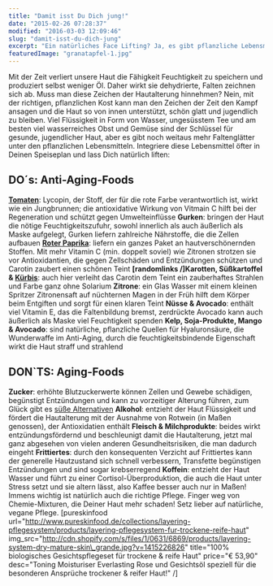 ```yaml
---
title: "Damit isst Du Dich jung!"
date: "2015-02-26 07:28:37"
modified: "2016-03-03 12:09:46"
slug: "damit-isst-du-dich-jung"
excerpt: "Ein natürliches Face Lifting? Ja, es gibt pflanzliche Lebensmittel, die wie ein Jungbrunnen wirken! Hier erfährst Du, was öfter auf Deinem Speiseplan stehen sollte und was nicht, damit Deine Haut jugendlich glatt wird bzw. bleibt."
featuredImage: "granatapfel-1.jpg"
---
```


Mit der Zeit verliert unsere Haut die Fähigkeit Feuchtigkeit zu speichern und produziert selbst weniger Öl. Daher wirkt sie dehydrierte, Falten zeichnen sich ab. Muss man diese Zeichen der Hautalterung hinnehmen? Nein, mit der richtigen, pflanzlichen Kost kann man den Zeichen der Zeit den Kampf ansagen und die Haut so von innen unterstützt, schön glatt und jugendlich zu bleiben. Viel Flüssigkeit in Form von Wasser, ungesüsstem Tee und am besten viel wasserreiches Obst und Gemüse sind der Schlüssel für gesunde, jugendlicher Haut, aber es gibt noch weitaus mehr Faltenglätter unter den pflanzlichen Lebensmitteln. Integriere diese Lebensmittel öfter in Deinen Speiseplan und lass Dich natürlich liften:

## DO´s: Anti-Aging-Foods

[**Tomaten**](https://www.veganblatt.com/tomaten): Lycopin, der Stoff, der für die rote Farbe verantwortlich ist, wirkt wie ein Jungbrunnen; die antioxidative Wirkung von Vitmain C hilft bei der Regeneration und schützt gegen Umwelteinflüsse **Gurken**: bringen der Haut die nötige Feuchtigkeitszufuhr, sowohl innerlich als auch äußerlich als Maske aufgelegt, Gurken liefern zahlreiche Nährstoffe, die die Zellen aufbauen [**Roter Paprika**](https://www.veganblatt.com/heimische-superfoods-paprika): liefern ein ganzes Paket an hautverschönernden Stoffen. Mit mehr Vitamin C (min. doppelt soviel) wie Zitronen strotzen sie vor Antioxidantien, die gegen Zellschäden und Entzündungen schützen und Carotin zaubert einen schönen Teint **\[randomlinks /\]Karotten, Süßkartoffel & [Kürbis](https://www.veganblatt.com/heimische-superfoods-kuerbis)**: auch hier verleiht das Carotin dem Teint ein zauberhaftes Strahlen und Farbe ganz ohne Solarium **Zitrone**: ein Glas Wasser mit einem kleinen Spritzer Zitronensaft auf nüchternen Magen in der Früh hilft dem Körper beim Entgiften und sorgt für einen klaren Teint **Nüsse & Avocado**: enthält viel Vitamin E, das die Faltenbildung bremst, zerdrückte Avocado kann auch äußerlich als Maske viel Feuchtigkeit spenden **Kelp, Soja-Produkte, Mango & Avocado**: sind natürliche, pflanzliche Quellen für Hyaluronsäure, die Wunderwaffe im Anti-Aging, durch die feuchtigkeitsbindende Eigenschaft wirkt die Haut straff und strahlend

## DON\`TS: Aging-Foods

**Zucker**: erhöhte Blutzuckerwerte können Zellen und Gewebe schädigen, begünstigt Entzündungen und kann zu vorzeitiger Alterung führen, zum Glück gibt es [süße Alternativen](https://www.veganblatt.com/statt-zucker) **Alkohol**: entzieht der Haut Flüssigkeit und fördert die Hautalterung mit der Ausnahme von Rotwein (in Maßen genossen), der Antioxidatien enthält **Fleisch & Milchprodukte**: beides wirkt entzündungsfördernd und beschleunigt damit die Hautalterung, jetzt mal ganz abgesehen von vielen anderen Gesundheitsrisiken, die man dadurch eingeht **Frittiertes**: durch den konsequenten Verzicht auf Frittiertes kann der generelle Hautzustand sich schnell verbessern, Transfette begünstigen Entzündungen und sind sogar krebserregend **Koffein**: entzieht der Haut Wasser und führt zu einer Cortisol-Überproduktion, die auch die Haut unter Stress setzt und sie altern lässt, also Kaffee besser auch nur in Maßen! Immens wichtig ist natürlich auch die richtige Pflege. Finger weg von Chemie-Mixturen, die Deiner Haut mehr schaden! Setz lieber auf natürliche, vegane Pflege. \[pureskinfood url="http://www.pureskinfood.de/collections/layering-pflegesystem/products/layering-pflegesystem-fur-trockene-reife-haut" img\_src="http://cdn.shopify.com/s/files/1/0631/6869/products/layering-system-dry-mature-skin\_grande.jpg?v=1415226826" title="100% biologisches Gesichtspflegeset für trockene & reife Haut" price="€ 53,90" desc="Toning Moisturiser Everlasting Rose und Gesichtsöl speziell für die besonderen Ansprüche trockener & reifer Haut!" /\]